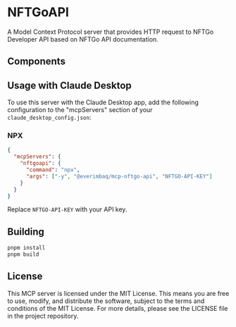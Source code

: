 # NFTGoAPI

A Model Context Protocol server that provides HTTP request to NFTGo Developer API based on NFTGo API documentation. 

## Components

## Usage with Claude Desktop

To use this server with the Claude Desktop app, add the following configuration to the "mcpServers" section of your `claude_desktop_config.json`:

### NPX

```json
{
  "mcpServers": {
    "nftgoapi": {
      "command": "npx",
      "args": ["-y", "@everimbaq/mcp-nftgo-api", "NFTGO-API-KEY"]
    }
  }
}
```

Replace `NFTGO-API-KEY` with your API key.

## Building

```sh
pnpm install
pnpm build
```

## License

This MCP server is licensed under the MIT License. This means you are free to use, modify, and distribute the software, subject to the terms and conditions of the MIT License. For more details, please see the LICENSE file in the project repository.
